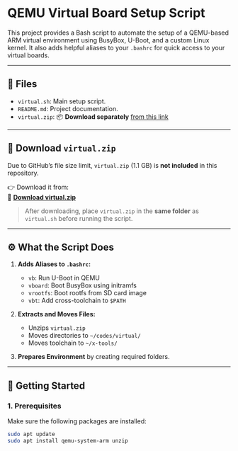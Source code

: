# QEMU Virtual Board Setup Script

This project provides a Bash script to automate the setup of a QEMU-based ARM virtual environment using BusyBox, U-Boot, and a custom Linux kernel. It also adds helpful aliases to your `.bashrc` for quick access to your virtual boards.

---

## 📁 Files

- `virtual.sh`: Main setup script.
- `README.md`: Project documentation.
- `virtual.zip`: 📦 **Download separately** [from this link](https://drive.google.com/file/d/1xV7fOPRR83WfUI5amdFnpnZMziwQRW40/view?usp=drive_link)

---

## 🔽 Download `virtual.zip`

Due to GitHub’s file size limit, `virtual.zip` (1.1 GB) is **not included** in this repository.

👉 Download it from:  
📎 [**Download virtual.zip**](https://drive.google.com/file/d/1xV7fOPRR83WfUI5amdFnpnZMziwQRW40/view?usp=drive_link)

> After downloading, place `virtual.zip` in the **same folder** as `virtual.sh` before running the script.

---

## ⚙️ What the Script Does

1. **Adds Aliases to `.bashrc`:**
   - `vb`: Run U-Boot in QEMU
   - `vboard`: Boot BusyBox using initramfs
   - `vrootfs`: Boot rootfs from SD card image
   - `vbt`: Add cross-toolchain to `$PATH`

2. **Extracts and Moves Files:**
   - Unzips `virtual.zip`
   - Moves directories to `~/codes/virtual/`
   - Moves toolchain to `~/x-tools/`

3. **Prepares Environment** by creating required folders.

---

## 🚀 Getting Started

### 1. Prerequisites

Make sure the following packages are installed:

```bash
sudo apt update
sudo apt install qemu-system-arm unzip

